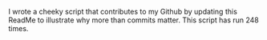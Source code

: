 I wrote a cheeky script that contributes to my Github by updating this ReadMe to illustrate why more than commits matter. This script has run 248 times.